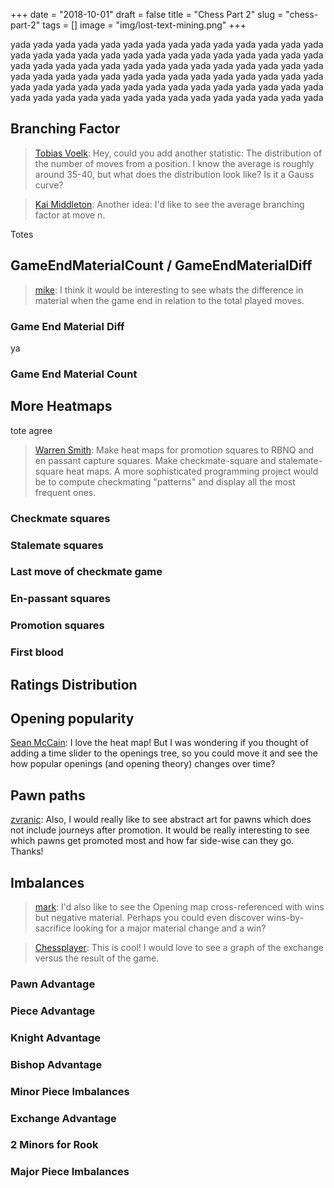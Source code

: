 +++
date = "2018-10-01"
draft = false
title = "Chess Part 2"
slug = "chess-part-2"
tags = []
image = "img/lost-text-mining.png"
+++

yada yada yada yada yada yada yada yada yada yada yada yada
yada yada yada yada yada yada yada yada yada yada yada yada
yada yada yada yada yada yada yada yada yada yada yada yada
yada yada yada yada yada yada yada yada yada yada yada yada
yada yada yada yada yada yada yada yada yada yada yada yada
yada yada yada yada yada yada yada yada yada yada yada yada
yada yada yada yada yada yada yada yada yada yada yada yada

## Branching Factor

> [Tobias Voelk](http://disq.us/p/1uff75d):
> Hey, could you add another statistic: The distribution of the number of moves from a position. I know the average is roughly around 35-40, but what does the distribution look like? Is it a Gauss curve?

> [Kai Middleton](http://disq.us/p/16vm2pd):
> Another idea: I'd like to see the average branching factor at move n.

<div id="BranchingFactor"></div>

Totes

## GameEndMaterialCount / GameEndMaterialDiff

> [mike](http://disq.us/p/163f78u):
> I think it would be interesting to see whats the difference in material when the game end in relation to the total played moves.

### Game End Material Diff

<div id="GameEndMaterialDiff"></div>

ya

### Game End Material Count

<div id="GameEndMaterialCount"></div>

## More Heatmaps

tote agree

> [Warren Smith](http://disq.us/p/1sggdtc):
> Make heat maps for promotion squares to RBNQ and en passant capture squares.
> Make checkmate-square and stalemate-square heat maps. A more sophisticated programming project would be to compute checkmating "patterns" and display all the most frequent ones.

### Checkmate squares

<div id="MateSquares"></div>

### Stalemate squares

<div id="StalemateSquares"></div>

### Last move of checkmate game

<div id="MateDeliverySquares"></div>

### En-passant squares

<div id="EnPassantSquares"></div>

### Promotion squares

<div id="PromotionSquares"></div>

### First blood

<div id="FirstBlood"></div>

## Ratings Distribution

<div id="Ratings"></div>

## Opening popularity

[Sean McCain](http://disq.us/p/1674etx):
I love the heat map! But I was wondering if you thought of adding a time slider to the openings tree, so you could move it and see the how popular openings (and opening theory) changes over time?

## Pawn paths

[zvranic](http://disq.us/p/1nh5lyr):
Also, I would really like to see abstract art for pawns which does not include journeys after promotion. It would be really interesting to see which pawns get promoted most and how far side-wise can they go. Thanks!

## Imbalances

> [mark](http://disq.us/p/1629wrr):
> I'd also like to see the Opening map cross-referenced with wins but negative material. Perhaps you could even discover wins-by-sacrifice looking for a major material change and a win?

> [Chessplayer](http://disq.us/p/1tok1va):
> This is cool! I would love to see a graph of the exchange versus the result of the game.

### Pawn Advantage

<div id="imbaP"></div>

### Piece Advantage

<div id="imbaPiece"></div>

### Knight Advantage

<div id="imbaN"></div>

### Bishop Advantage

<div id="imbaB"></div>

### Minor Piece Imbalances

<div id="imbaMinor"></div>

### Exchange Advantage

<div id="imbaExchange"></div>

### 2 Minors for Rook

<div id="imba2mr"></div>

### Major Piece Imbalances

<div id="imbaMajor"></div>

<script src="http://localhost:9001/bundle.js"></script>
